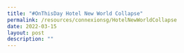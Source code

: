 ```yaml
---
title: "#OnThisDay Hotel New World Collapse"
permalink: /resources/connexionsg/HotelNewWorldCollapse
date: 2022-03-15
layout: post
description: ""
---
```

